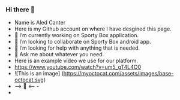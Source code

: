 ### Hi there 👋
- Name is Aled Canter
- Here is my Github account on where I have desgined this page.
- 🔭 I’m currently working on Sporty Box application.
- 👯 I’m looking to collaborate on Sporty Box android app.
- 🤔 I’m looking for help with anything that is needed.
- 💬 Ask me about whatever you need.
- Here is an example video we use for our platform.
- https://www.youtube.com/watch?v=um5_gT4L4O0
- ![This is an image] (https://myoctocat.com/assets/images/base-octocat.svg)
- -->  🤔 <-- -
- 

 


<!--
**AledCanter28/AledCanter28** is a ✨ _special_ ✨ repository because its `README.md` (this file) appears on your GitHub profile.

